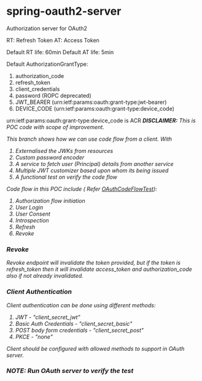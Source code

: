 # spring-oauth2-server

Authorization server for OAuth2

RT: Refresh Token
AT: Access Token

Default RT life: 60min
Default AT life: 5min

Default AuthorizationGrantType:

1. authorization_code
2. refresh_token
3. client_credentials
4. password (ROPC deprecated)
5. JWT_BEARER (urn:ietf:params:oauth:grant-type:jwt-bearer)
6. DEVICE_CODE (urn:ietf:params:oauth:grant-type:device_code)

urn:ietf:params:oauth:grant-type:device_code is ACR
<b><i>DISCLAIMER:</b> This is POC code with scope of improvement.

This branch shows how we can use code flow from a client. With

1. Externalised the JWKs from resources
2. Custom password encoder
3. A service to fetch user (Principal) details from another service
4. Multiple JWT customizer based upon whom its being issued
5. A functional test on verify the code flow

Code flow in this POC include (
Refer [OAuthCodeFlowTest](src/test/java/org/d3softtech/oauth2/server/functionaltest/OAuthCodeFlowTest.java)):

1. Authorization flow initiation
2. User Login
3. User Consent
4. Introspection
5. Refresh
6. Revoke

### Revoke

Revoke endpoint will invalidate the token provided, but if the token is refresh_token then it will
invalidate access_token and authorization_code also if not already invalidated.

### Client Authentication

Client authentication can be done using different methods:

1. JWT - "client_secret_jwt"
2. Basic Auth Credentials - "client_secret_basic"
3. POST body form credentials - "client_secret_post"
4. PKCE - "none"

Client should be configured with allowed methods to support in OAuth server.

### NOTE: Run OAuth server to verify the test